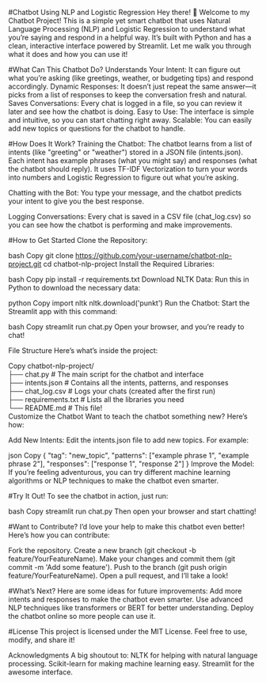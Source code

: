 #Chatbot Using NLP and Logistic Regression
Hey there! 👋 Welcome to my Chatbot Project! This is a simple yet smart chatbot that uses Natural Language Processing (NLP) and Logistic Regression to understand what you’re saying and respond in a helpful way. It’s built with Python and has a clean, interactive interface powered by Streamlit. Let me walk you through what it does and how you can use it!

#What Can This Chatbot Do?
Understands Your Intent: It can figure out what you’re asking (like greetings, weather, or budgeting tips) and respond accordingly.
Dynamic Responses: It doesn’t just repeat the same answer—it picks from a list of responses to keep the conversation fresh and natural.
Saves Conversations: Every chat is logged in a file, so you can review it later and see how the chatbot is doing.
Easy to Use: The interface is simple and intuitive, so you can start chatting right away.
Scalable: You can easily add new topics or questions for the chatbot to handle.

#How Does It Work?
Training the Chatbot:
The chatbot learns from a list of intents (like "greeting" or "weather") stored in a JSON file (intents.json).
Each intent has example phrases (what you might say) and responses (what the chatbot should reply).
It uses TF-IDF Vectorization to turn your words into numbers and Logistic Regression to figure out what you’re asking.

Chatting with the Bot:
You type your message, and the chatbot predicts your intent to give you the best response.

Logging Conversations:
Every chat is saved in a CSV file (chat_log.csv) so you can see how the chatbot is performing and make improvements.

#How to Get Started
Clone the Repository:

bash
Copy
git clone https://github.com/your-username/chatbot-nlp-project.git
cd chatbot-nlp-project
Install the Required Libraries:

bash
Copy
pip install -r requirements.txt
Download NLTK Data:
Run this in Python to download the necessary data:

python
Copy
import nltk
nltk.download('punkt')
Run the Chatbot:
Start the Streamlit app with this command:

bash
Copy
streamlit run chat.py
Open your browser, and you’re ready to chat!

File Structure
Here’s what’s inside the project:

Copy
chatbot-nlp-project/  
├── chat.py                # The main script for the chatbot and interface  
├── intents.json           # Contains all the intents, patterns, and responses  
├── chat_log.csv           # Logs your chats (created after the first run)  
├── requirements.txt       # Lists all the libraries you need  
└── README.md              # This file!  
Customize the Chatbot
Want to teach the chatbot something new? Here’s how:

Add New Intents:
Edit the intents.json file to add new topics. For example:

json
Copy
{
  "tag": "new_topic",
  "patterns": ["example phrase 1", "example phrase 2"],
  "responses": ["response 1", "response 2"]
}
Improve the Model:
If you’re feeling adventurous, you can try different machine learning algorithms or NLP techniques to make the chatbot even smarter.

#Try It Out!
To see the chatbot in action, just run:

bash
Copy
streamlit run chat.py
Then open your browser and start chatting!

#Want to Contribute?
I’d love your help to make this chatbot even better! Here’s how you can contribute:

Fork the repository.
Create a new branch (git checkout -b feature/YourFeatureName).
Make your changes and commit them (git commit -m 'Add some feature').
Push to the branch (git push origin feature/YourFeatureName).
Open a pull request, and I’ll take a look!

#What’s Next?
Here are some ideas for future improvements:
Add more intents and responses to make the chatbot even smarter.
Use advanced NLP techniques like transformers or BERT for better understanding.
Deploy the chatbot online so more people can use it.

#License
This project is licensed under the MIT License. Feel free to use, modify, and share it!

Acknowledgments
A big shoutout to:
NLTK for helping with natural language processing.
Scikit-learn for making machine learning easy.
Streamlit for the awesome interface.
